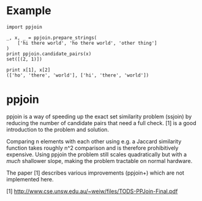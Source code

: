 # Example

    import ppjoin

    _, x, _ = ppjoin.prepare_strings(
        ['hi there world', 'ho there world', 'other thing']
    )
    print ppjoin.candidate_pairs(x)
    set([(2, 1)])

    print x[1], x[2]
    (['ho', 'there', 'world'], ['hi', 'there', 'world'])


# ppjoin

ppjoin is a way of speeding up the exact set similarity problem (ssjoin) by reducing the number of candidate pairs that need a full check. [1] is a good introduction to the problem and solution.

Comparing n elements with each other using e.g. a Jaccard similarity function takes roughly n^2 comparison and is therefore prohibitively expensive. Using ppjoin the problem still scales quadratically but with a _much_ shallower slope, making the problem tractable on normal hardware.

The paper [1] describes various improvements (ppjoin+) which are not implemented here.


[1] http://www.cse.unsw.edu.au/~weiw/files/TODS-PPJoin-Final.pdf